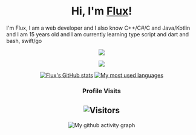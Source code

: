 <div align="center">

<h1>Hi, I'm <a href="https://www.github.com/iamflux">Flux</a>!</h1>
</div>

I'm Flux, I am a web developer and I also know C++/C#/C and Java/Kotlin and I am 15 years old and I am currently learning type script and dart and bash, swift/go

<p align = "center"><img src = "https://github-widgetbox.vercel.app/api/profile?username=iamFlux&data=followers,repositories,stars,commits"></p>
<p align = "center"><img src = "https://github-widgetbox.vercel.app/api/skills?names=java,kotlin,python,html,css,javascript,typescript,dart,c,csharp,bash,swift&includeNames=true"></p>

<div align="center">
	
[![Flux's GitHub stats](https://github-readme-stats.vercel.app/api?username=Flux&show_icons=true&title_color=fff&icon_color=79ff97&text_color=9f9f9f&bg_color=151515&count_private=true)](https://github.com/iamflux) 
[![My most used languages](https://github-readme-stats.vercel.app/api/top-langs/?username=Flux&layout=compact&show_icons=true&title_color=fff&icon_color=79ff97&text_color=9f9f9f&bg_color=151515&count_private=true&langs_count=6)](https://github.com/iamFlux)
### Profile Visits 

![Visitors](https://komarev.com/ghpvc/?username=Flux&color=blueviolet)
---

</details>

![My github activity graph](https://activity-graph.herokuapp.com/graph?username=iamFlux&theme=react-dark)

